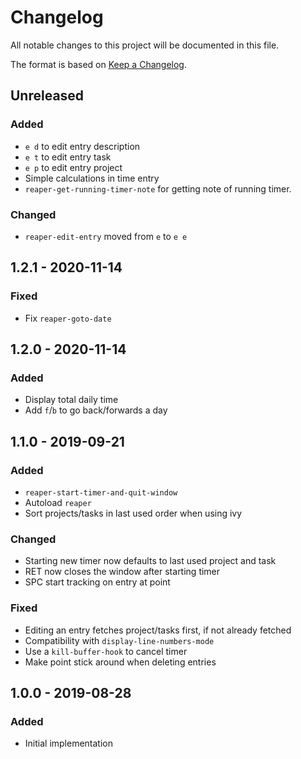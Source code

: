 # Changelog
All notable changes to this project will be documented in this file.

The format is based on [Keep a Changelog](http://keepachangelog.com/en/1.0.0/).

## Unreleased
### Added
- `e d` to edit entry description
- `e t` to edit entry task
- `e p` to edit entry project
- Simple calculations in time entry
- `reaper-get-running-timer-note` for getting note of running timer.

### Changed
- `reaper-edit-entry` moved from `e` to `e e`

## 1.2.1 - 2020-11-14
### Fixed
- Fix `reaper-goto-date`

## 1.2.0 - 2020-11-14
### Added
- Display total daily time
- Add `f`/`b` to go back/forwards a day

## 1.1.0 - 2019-09-21
### Added
- `reaper-start-timer-and-quit-window`
- Autoload `reaper`
- Sort projects/tasks in last used order when using ivy

### Changed
- Starting new timer now defaults to last used project and task
- RET now closes the window after starting timer
- SPC start tracking on entry at point

### Fixed
- Editing an entry fetches project/tasks first, if not already
  fetched
- Compatibility with `display-line-numbers-mode`
- Use a `kill-buffer-hook` to cancel timer
- Make point stick around when deleting entries

## 1.0.0 - 2019-08-28
### Added
- Initial implementation
